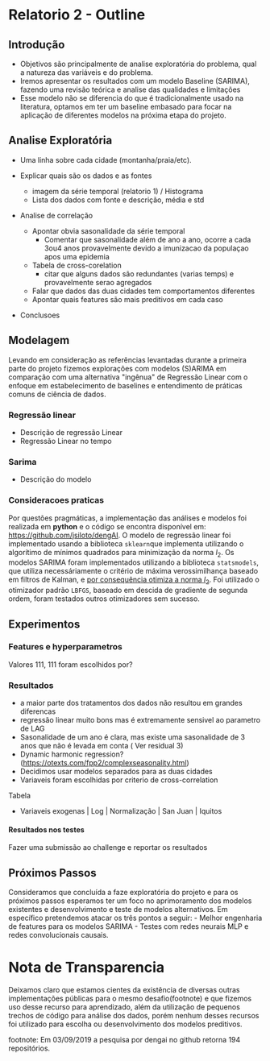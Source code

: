 # Relatorio 2 - Outline

## Introdução
- Objetivos são principalmente de analise exploratória do problema, 
qual a natureza das variáveis e do problema.
- Iremos apresentar os resultados com um modelo Baseline (SARIMA), 
fazendo uma revisão teórica e analise das qualidades e limitações
- Esse modelo não se diferencia do que é tradicionalmente usado na literatura,
optamos em ter um baseline embasado para focar na aplicação de diferentes modelos
na próxima etapa do projeto.


## Analise Exploratória

- Uma linha sobre cada cidade (montanha/praia/etc).

- Explicar quais são os dados e as fontes
    - imagem da série temporal (relatorio 1) / Histograma
    - Lista dos dados com fonte e descrição, média e std
    
- Analise de correlação
    - Apontar obvia sasonalidade da série temporal
        - Comentar que sasonalidade além de ano a ano, ocorre a cada 3ou4 
        anos provavelmente devido a imunizacao da populaçao apos uma epidemia
    - Tabela de cross-corelation
        - citar que alguns dados são redundantes (varias temps) e provavelmente serao agregados
    - Falar que dados das duas cidades tem comportamentos diferentes
    - Apontar quais features são mais preditivos em cada caso

- Conclusoes

## Modelagem

Levando em consideração as referências levantadas durante a primeira parte do projeto fizemos explorações com modelos (S)ARIMA em comparação com uma alternativa "ingênua" de Regressão Linear com o enfoque em estabelecimento de baselines e entendimento de práticas comuns de ciência de dados. 

### Regressão linear

- Descrição de regressão Linear
- Regressão Linear no tempo

### Sarima

- Descrição do modelo

### Consideracoes praticas

Por questões pragmáticas, a implementação das análises e modelos foi realizada em **python** e o código se encontra disponível em: https://github.com/jsiloto/dengAI. 
O modelo de regressão linear foi implementado usando a biblioteca `sklearn`que implementa utilizando o algorítimo de mínimos quadrados para minimização da norma $l_2$. Os modelos SARIMA foram implementados utilizando a biblioteca `statsmodels`, que utiliza necessáriamente o critério de máxima verossimilhança baseado em filtros de Kalman, e [por consequência otimiza a norma $l_2$](http://web.mit.edu/kirtley/kirtley/binlustuff/literature/control/Kalman%20filter.pdf). Foi utilizado o  otimizador padrão `LBFGS`, baseado em descida de gradiente de segunda ordem, foram testados outros otimizadores sem sucesso.


## Experimentos

### Features e hyperparametros



Valores 111, 111 foram escolhidos por?



### Resultados


- a maior parte dos tratamentos dos dados não resultou em grandes diferencas
- regressão linear muito bons mas é extremamente sensivel ao parametro de LAG
- Sasonalidade de um ano é clara, mas existe uma sasonalidade de 3 anos que não é levada em conta ( Ver residual 3)
- Dynamic harmonic regression? (https://otexts.com/fpp2/complexseasonality.html)
- Decidimos usar modelos separados para as duas cidades
- Variaveis foram escolhidas por criterio de cross-correlation

Tabela
- Variaveis exogenas | Log | Normalização | San Juan | Iquitos


#### Resultados nos testes
Fazer uma submissão ao challenge e reportar os resultados


## Próximos Passos

Consideramos que concluída a faze exploratória do projeto e para os próximos passos esperamos ter um foco no aprimoramento dos modelos existentes e desenvolvimento e teste de modelos alternativos. Em específico pretendemos atacar os três pontos a seguir:
    - Melhor engenharia de features para os modelos SARIMA
    - Testes com redes neurais MLP e redes convolucionais causais.


# Nota de Transparencia
Deixamos claro que estamos cientes da existência de diversas outras implementações públicas para o mesmo desafio(footnote) e que fizemos uso desse recurso para aprendizado, além da utilização de pequenos trechos de código para análise dos dados, porém nenhum desses recursos foi utilizado para escolha ou desenvolvimento dos modelos preditivos.


footnote: Em 03/09/2019 a pesquisa por dengai no github retorna 194 repositórios.
